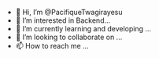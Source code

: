 - 👋 Hi, I’m @PacifiqueTwagirayesu
- 👀 I’m interested in Backend...
- 🌱 I’m currently learning and developing ...
- 💞️ I’m looking to collaborate on ...
- 📫 How to reach me ...

<!---
PacifiqueTwagirayesu/PacifiqueTwagirayesu is a ✨ special ✨ repository because its `README.md` (this file) appears on your GitHub profile.
You can click the Preview link to take a look at your changes.
--->
